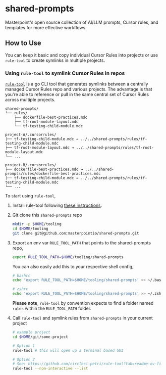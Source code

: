 # shared-prompts

Masterpoint's open source collection of AI/LLM prompts, Cursor rules, and templates for more effective workflows.

## How to Use

You can keep it basic and copy individual Cursor Rules into projects or use `rule-tool` to create symlinks in multiple projects.

### Using `rule-tool` to symlink Cursor Rules in repos

[`rule-tool`](https://github.com/circleci-petri/rule-tool) is a go CLI tool that generates symlinks between a centrally managed Cursor Rules repo and various projects. The advantage is that you're able to reference or pull in the same central set of Cursor Rules across multiple projects.

```
shared-prompts/
└── rules/
    ├── dockerfile-best-practices.mdc
    ├── tf-root-module-layout.mdc
    └── tf-testing-child-module.mdc

project-A/.cursorrules/
├── tf-testing-child-module.mdc → ../../shared-prompts/rules/tf-testing-child-module.mdc
├── tf-root-module-layout.mdc → ../../shared-prompts/rules/tf-root-module-layout.mdc
└── ...

project-B/.cursorrules/
├── dockerfile-best-practices.mdc → ../../shared-prompts/rules/dockerfile-best-practices.mdc
├── tf-testing-child-module.mdc → ../../shared-prompts/rules/tf-testing-child-module.mdc
└── ...
```

To start using `rule-tool`,

1. Install rule-tool following [these instructions](https://github.com/circleci-petri/rule-tool?tab=readme-ov-file#usage).

2. Git clone this `shared-prompts` repo

   ```bash
   mkdir -p $HOME/tooling
   cd $HOME/tooling
   git clone git@github.com:masterpointio/shared-prompts.git
   ```

3. Export an env var `RULE_TOOL_PATH` that points to the shared-prompts repo,

   ```bash
   export RULE_TOOL_PATH=$HOME/tooling/shared-prompts
   ```

   You can also easily add this to your respective shell config,

   ```bash
   # bashrc
   echo 'export RULE_TOOL_PATH=$HOME/tooling/shared-prompts' >> ~/.bashrc

   # zshrc
   echo 'export RULE_TOOL_PATH=$HOME/tooling/shared-prompts' >> ~/.zshrc
   ```

   **Please note**, `rule-tool` by convention expects to find a folder named `rules` within the `RULE_TOOL_PATH` folder.

4. Call `rule-tool` and symlink rules from `shared-prompts` in your current project

   ```bash
   # example project
   cd $HOME/git/some-project

   # Option 1
   rule-tool # this will open up a terminal based GUI

   # Option 2
   # See: https://github.com/circleci-petri/rule-tool?tab=readme-ov-file#non-interactive-mode
   rule-tool --non-interactive --list
   ```

